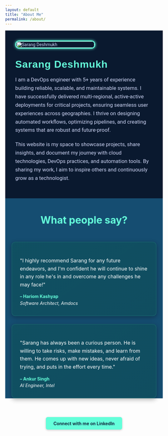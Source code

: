 ```yaml
---
layout: default
title: "About Me"
permalink: /about/
---
```


<div class="about-page">

  <!-- Photo -->
  <div class="about-photo">
    <img src="{{ '/assets/images/photo.png' | relative_url }}" alt="Sarang Deshmukh">
  </div>

  <!-- Bio -->
  <div class="about-bio">
    <h2>Sarang Deshmukh</h2>
    <p>
      I am a DevOps engineer with 5+ years of experience building reliable, scalable, and maintainable systems. I have successfully delivered multi-regional, active-active deployments for critical projects, ensuring seamless user experiences across geographies. I thrive on designing automated workflows, optimizing pipelines, and creating systems that are robust and future-proof.
    </p>
    <p>
      This website is my space to showcase projects, share insights, and document my journey with cloud technologies, DevOps practices, and automation tools. By sharing my work, I aim to inspire others and continuously grow as a technologist.
    </p>
  </div>
</div>

<section class="testimonials-section" style="background-color: #154D71; padding: 30px 0 0 0; color: #ffffff;">
<div class="container" style="max-width: 1000px; margin: auto;">
<h2 class="testimonials-heading" style="margin-bottom: 50px; margin-top: 20px; font-size: 2rem; text-align: center;">
What people say?
</h2>

<div class="testimonials-wrapper" style="display: flex; gap: 25px; flex-wrap: wrap; padding: 0 20px; justify-content: center; margin-bottom: 60px;">
<!-- Testimonial 1 -->
<div class="testimonial" style="
background-color: #0E4C5F; /* fresh inner box color */
padding: 30px 25px;
border-radius: 12px;
box-shadow: 0 4px 15px rgba(0,0,0,0.3);
flex: 1 1 300px;
max-width: 450px;
transition: transform 0.3s ease, box-shadow 0.3s ease;
">
<p style="font-size: 1rem; line-height: 1.6; margin-bottom: 15px; color: #ffffff !important;">
"I highly recommend Sarang for any future endeavors, and I'm confident he will continue to shine in any role he's in and overcome any challenges he may face!"
</p>
<p class="testimonial-name">– Hariom Kashyap
<span class="testimonial-role">Software Architect, Amdocs</span>
</p>
</div>

<!-- Testimonial 2 -->
<div class="testimonial" style="
background-color: #0E4C5F;
padding: 30px 25px;
border-radius: 12px;
box-shadow: 0 4px 15px rgba(0,0,0,0.3);
flex: 1 1 300px;
max-width: 450px;
transition: transform 0.3s ease, box-shadow 0.3s ease;
">
<p style="font-size: 1rem; line-height: 1.6; margin-bottom: 15px; color: #ffffff !important;">
"Sarang has always been a curious person. He is willing to take risks, make mistakes, and learn from them. He comes up with new ideas, never afraid of trying, and puts in the effort every time."
</p>
<p class="testimonial-name">– Ankur Singh
<span class="testimonial-role">AI Engineer, Intel</span>
</p>
</div>
</div>
</div>
</section>

<style>
/* Heading in cyan */
.testimonials-heading {
color: #64FFDA !important;
}

/* Hover animation */
.testimonial:hover {
transform: translateY(-5px);
box-shadow: 0 8px 25px rgba(0,0,0,0.5);
}

/* Name in cyan */
.testimonial-name {
font-weight: bold;
color: #64FFDA !important;
margin: 10px 0 0 0;
line-height: 1.4;
}

/* Role / designation */
.testimonial-role {
display: block; /* next line */
font-weight: normal;
color: #ffffff;
font-style: italic; /* ✅ makes role text italic */
margin: 3px 0 0 0;
line-height: 1.3;
}

/* Responsive adjustments for mobile */
@media (max-width: 768px) {
.testimonials-wrapper {
flex-direction: column;
gap: 20px;
}

.testimonial {
max-width: 90%;
padding: 20px !important; /* ✅ fixed padding for mobile */
}

.testimonial p {
font-size: 1rem; /* slightly smaller for mobile */
line-height: 1.5;
margin-bottom: 12px;
}

.testimonial-name {
margin-top: 8px;
line-height: 1.3;
}

.testimonial-role {
margin-top: 2px;
line-height: 1.25;
}
}

/* Hover animation + subtle highlight */
.testimonial {
position: relative;
overflow: hidden;
border: 2px solid rgba(100, 255, 218, 0.1); /* subtle cyan border */
}

.testimonial::before {
content: "";
position: absolute;
top: 0;
left: 0;
width: 100%;
height: 100%;
background: linear-gradient(
145deg,
rgba(100, 255, 218, 0.05),
rgba(255, 255, 255, 0.02)
);
opacity: 0.4;
pointer-events: none;
}

/* Hover effect */
.testimonial:hover {
transform: translateY(-5px);
box-shadow: 0 8px 25px rgba(0, 0, 0, 0.5),
0 0 10px rgba(100, 255, 218, 0.15); /* soft cyan glow */
}

@media (max-width: 768px) {
.testimonials-section {
padding-top: 10px !important; /* reduce top space */
}

.testimonials-heading {
margin-top: 10px !important; /* reduce heading top margin */
margin-bottom: 25px !important; /* tighten space below heading */
text-align: center !important; /* center only on mobile */
}
}

/* Desktop layout remains unchanged */
.testimonials-wrapper {
display: flex;
gap: 25px;
flex-wrap: wrap;
padding: 0 20px;
justify-content: center;
margin-bottom: 60px;
}

/* Desktop layout remains unchanged */
.testimonials-wrapper {
display: flex;
gap: 25px;
flex-wrap: wrap;
padding: 0 20px;
justify-content: center;
margin-bottom: 60px;
}


</style>


<!-- LinkedIn Button at the End -->
<div class="linkedin-section">
  <a href="https://www.linkedin.com/in/sarang-deshmukh-125197182/" target="_blank" rel="noopener" class="linkedin-btn">
    Connect with me on LinkedIn
  </a>
</div>

<style>


/* Google Fonts */
@import url('https://fonts.googleapis.com/css2?family=Rubik:wght@500;700&family=Roboto:wght@400;500&display=swap');

/* Container */
.about-page {
  display: flex;
  flex-wrap: wrap;
  align-items: center;
  gap: 2rem;
  padding: 2rem;
  background: #0A192F;
  font-family: 'Roboto', sans-serif;
  color: #ccd6f6;
}

/* Photo */
.about-photo {
  flex: 0 0 250px;
}
.about-photo img {
  width: 100%;
  border-radius: 12px;
  box-shadow: 0 0 8px #64FFDA;
  border: 3px solid #64FFDA;
  transition: transform 0.3s ease, box-shadow 0.3s ease;
}
.about-photo img:hover {
  transform: scale(1.05);
  box-shadow: 0 0 16px #64FFDA;
}

/* Bio */
.about-bio {
  flex: 1 1 500px;
  font-size: 1.05rem;
}
.about-bio h2 {
  font-family: 'Rubik', sans-serif;
  font-size: 2rem;
  color: #64FFDA;
  margin: 0 0 0.5rem;
  letter-spacing: 1px;
}
.about-bio p {
  line-height: 1.6;
  margin-bottom: 1.2rem;
  color: #ccd6f6;
}
.about-bio a {
  color: #fff;
  text-decoration: none;
  font-weight: 400;
  border-radius: 6px;
  background-color: #0077B5;
  padding: 0.6rem 1.2rem;
  display: inline-block;
  transition: background-color 0.3s ease;
  box-shadow: 0 2px 6px rgba(0,0,0,0.2);
}
.about-bio a:hover {
  background-color: #004182;
}

/* LinkedIn Section at Bottom */
.linkedin-section {
  text-align: center;
  margin: 2rem 0;
  margin-top: 40px !important; /* pushed further down from testimonials */
}
.linkedin-section .linkedin-btn {
  color: #fff;
  text-decoration: none;
  font-weight: 600;
  border-radius: 6px;
  background-color: #64FFDA;
  color: #0A192F !important;
  padding: 0.7rem 1.5rem;
  display: inline-block;
  transition: background-color 0.3s ease;
  box-shadow: 0 2px 6px rgba(0,0,0,0.2);
}
.linkedin-section .linkedin-btn:hover {
  background-color: #27cfa7;
}

/* Responsive */
@media (max-width: 700px) {
  .about-page {
    flex-direction: column;
    align-items: flex-start;
  }
  .about-photo {
    flex: 0 0 150px;
    margin-bottom: 1.5rem;
  }
  .about-bio {
    text-align: left;
  }
}
</style>
